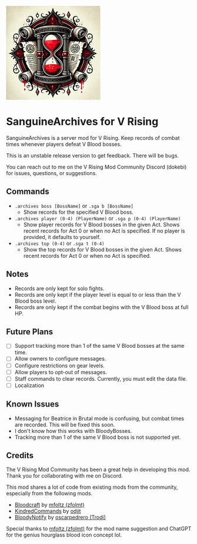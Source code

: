 ![](icon.png)
# SanguineArchives for V Rising

SanguineArchives is a server mod for V Rising. Keep records of combat times whenever players defeat V Blood bosses.

This is an unstable release version to get feedback. There will be bugs.

You can reach out to me on the V Rising Mod Community Discord (dokebi) for issues, questions, or suggestions.

## Commands

- `.archives boss [BossName]` or `.sga b [BossName]`
  - Show records for the specified V Blood boss.
- `.archives player (0-4) (PlayerName)` or `.sga p (0-4) (PlayerName)`
  - Show player records for V Blood bosses in the given Act. Shows recent records for Act 0 or when no Act is specified. If no player is provided, it defaults to yourself.
- `.archives top (0-4)` or `.sga t (0-4)`
  - Show the top records for V Blood bosses in the given Act. Shows recent records for Act 0 or when no Act is specified.

## Notes

- Records are only kept for solo fights.
- Records are only kept if the player level is equal to or less than the V Blood boss level.
- Records are only kept if the combat begins with the V Blood boss at full HP.

## Future Plans

- [ ] Support tracking more than 1 of the same V Blood bosses at the same time.
- [ ] Allow owners to configure messages.
- [ ] Configure restrictions on gear levels.
- [ ] Allow players to opt-out of messages.
- [ ] Staff commands to clear records. Currently, you must edit the data file.
- [ ] Localization

## Known Issues

- Messaging for Beatrice in Brutal mode is confusing, but combat times are recorded. This will be fixed this soon. 
- I don't know how this works with BloodyBosses.
- Tracking more than 1 of the same V Blood boss is not supported yet.

## Credits

The V Rising Mod Community has been a great help in developing this mod. Thank you for collaborating with me on Discord.

This mod shares a lot of code from existing mods from the community, especially from the following mods.

- [Bloodcraft](https://github.com/mfoltz/Bloodcraft) by [mfoltz (zfolmt)](https://github.com/mfoltz)
- [KindredCommands](https://github.com/Odjit/KindredCommands) by [odjit](https://github.com/Odjit)
- [BloodyNotify](https://github.com/oscarpedrero/BloodyNotify) by [oscarpedrero (Trodi)](https://github.com/oscarpedrero)

Special thanks to [mfoltz (zfolmt)](https://github.com/mfoltz) for the mod name suggestion and ChatGPT for the genius hourglass blood icon concept lol.
